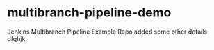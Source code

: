 # multibranch-pipeline-demo
Jenkins Multibranch Pipeline Example Repo
added some other details
dfghjk
